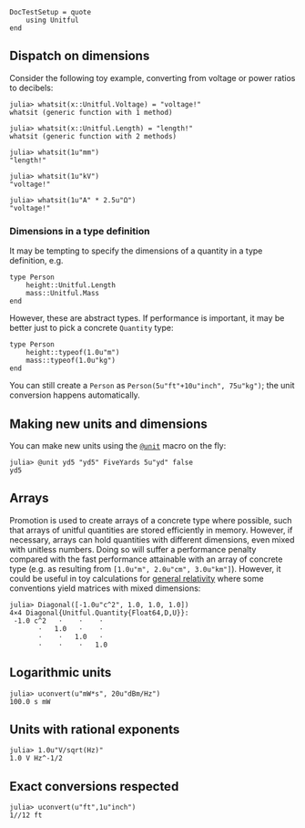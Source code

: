 ```@meta
DocTestSetup = quote
    using Unitful
end
```

## Dispatch on dimensions

Consider the following toy example, converting from voltage or power ratios to decibels:

```jldoctest
julia> whatsit(x::Unitful.Voltage) = "voltage!"
whatsit (generic function with 1 method)

julia> whatsit(x::Unitful.Length) = "length!"
whatsit (generic function with 2 methods)

julia> whatsit(1u"mm")
"length!"

julia> whatsit(1u"kV")
"voltage!"

julia> whatsit(1u"A" * 2.5u"Ω")
"voltage!"
```

### Dimensions in a type definition

It may be tempting to specify the dimensions of a quantity in a type definition, e.g.

```
type Person
    height::Unitful.Length
    mass::Unitful.Mass
end
```

However, these are abstract types. If performance is important, it may be better
just to pick a concrete `Quantity` type:

```
type Person
    height::typeof(1.0u"m")
    mass::typeof(1.0u"kg")
end
```

You can still create a `Person` as `Person(5u"ft"+10u"inch", 75u"kg")`; the
unit conversion happens automatically.

## Making new units and dimensions

You can make new units using the [`@unit`](@ref) macro on the fly:

```jldoctest
julia> @unit yd5 "yd5" FiveYards 5u"yd" false
yd5
```

## Arrays

Promotion is used to create arrays of a concrete type where possible, such
that arrays of unitful quantities are stored efficiently in memory. However,
if necessary, arrays can hold quantities with different dimensions, even
mixed with unitless numbers. Doing so will suffer a performance penalty compared
with the fast performance attainable with an array of concrete type
(e.g. as resulting from `[1.0u"m", 2.0u"cm", 3.0u"km"]`). However, it could be useful
in toy calculations for
[general relativity](https://en.wikipedia.org/wiki/Metric_tensor_(general_relativity))
where some conventions yield matrices with mixed dimensions:

```
julia> Diagonal([-1.0u"c^2", 1.0, 1.0, 1.0])
4×4 Diagonal{Unitful.Quantity{Float64,D,U}}:
 -1.0 c^2   ⋅    ⋅    ⋅
       ⋅   1.0   ⋅    ⋅
       ⋅    ⋅   1.0   ⋅
       ⋅    ⋅    ⋅   1.0
```

## Logarithmic units

```jldoctest
julia> uconvert(u"mW*s", 20u"dBm/Hz")
100.0 s mW
```

## Units with rational exponents

```jldoctest
julia> 1.0u"V/sqrt(Hz)"
1.0 V Hz^-1/2
```

## Exact conversions respected

```jldoctest
julia> uconvert(u"ft",1u"inch")
1//12 ft
```
